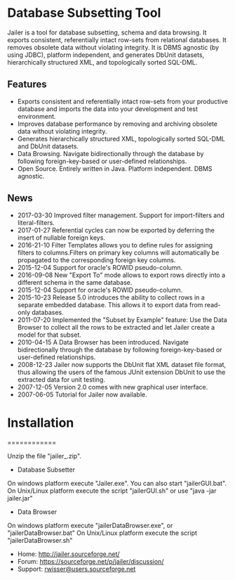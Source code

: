 # Database Subsetting Tool

Jailer is a tool for database subsetting, schema and data browsing. It exports consistent, 
referentially intact row-sets from relational databases. It removes obsolete data without 
violating integrity. It is DBMS agnostic (by using JDBC), platform independent, and generates 
DbUnit datasets, hierarchically structured XML, and topologically sorted SQL-DML.


## Features

 - Exports consistent and referentially intact row-sets from your productive database
   and imports the data into your development and test environment.
 - Improves database performance by removing and archiving obsolete data without violating integrity.
 - Generates hierarchically structured XML, topologically sorted SQL-DML and DbUnit datasets.
 - Data Browsing. Navigate bidirectionally through the database by following foreign-key-based or user-defined relationships.
 - Open Source. Entirely written in Java. Platform independent. DBMS agnostic.

## News

 - 2017-03-30 	Improved filter management. Support for import-filters and literal-filters.
 - 2017-01-27 	Referential cycles can now be exported by deferring the insert of nullable foreign keys.
 - 2016-21-10 	Filter Templates allows you to define rules for assigning filters to columns.Filters on primary key columns will automatically be propagated to the corresponding foreign key columns.
 - 2015-12-04 	Support for oracle's ROWID pseudo-column.
 - 2016-09-08 	New "Export To" mode allows to export rows directly into a different schema in the same database.
 - 2015-12-04 	Support for oracle's ROWID pseudo-column.
 - 2015-10-23 	Release 5.0 introduces the ability to collect rows in a separate embedded database. This allows it to export data from read-only databases.
 - 2011-07-20 	Implemented the "Subset by Example" feature: Use the Data Browser to collect all the rows to be extracted and let Jailer create a model for that subset.
 - 2010-04-15 	A Data Browser has been introduced. Navigate bidirectionally through the database by following foreign-key-based or user-defined relationships.
 - 2008-12-23 	Jailer now supports the DbUnit flat XML dataset file format, thus allowing the users of the famous JUnit extension DbUnit to use the extracted data for unit testing.
 - 2007-12-05 	Version 2.0 comes with new graphical user interface.
 - 2007-06-05 	Tutorial for Jailer now available.


# Installation
============

Unzip the file "jailer_<N>.zip".

- Database Subsetter

On windows platform execute "Jailer.exe". You can also start "jailerGUI.bat".
On Unix/Linux platform execute the script "jailerGUI.sh" or use "java -jar jailer.jar"


- Data Browser

On windows platform execute "jailerDataBrowser.exe", or "jailerDataBrowser.bat"
On Unix/Linux platform execute the script "jailerDataBrowser.sh"




- Home:    http://jailer.sourceforge.net/
- Forum:   https://sourceforge.net/p/jailer/discussion/
- Support: rwisser@users.sourceforge.net
